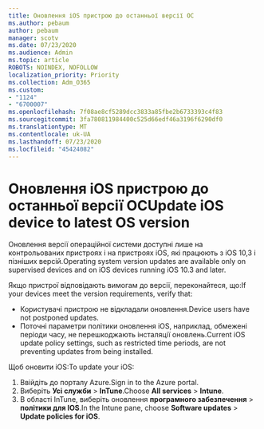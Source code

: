 ```yaml
---
title: Оновлення iOS пристрою до останньої версії ОС
ms.author: pebaum
author: pebaum
manager: scotv
ms.date: 07/23/2020
ms.audience: Admin
ms.topic: article
ROBOTS: NOINDEX, NOFOLLOW
localization_priority: Priority
ms.collection: Adm_O365
ms.custom:
- "1124"
- "6700007"
ms.openlocfilehash: 7f08ae8cf5289dcc3833a85fbe2b6733393c4f83
ms.sourcegitcommit: 3fa780811984400c525d66edf46a3196f6290df0
ms.translationtype: MT
ms.contentlocale: uk-UA
ms.lasthandoff: 07/23/2020
ms.locfileid: "45424082"
---
```

# <a name="update-ios-device-to-latest-os-version"></a><span data-ttu-id="8a11d-102">Оновлення iOS пристрою до останньої версії ОС</span><span class="sxs-lookup"><span data-stu-id="8a11d-102">Update iOS device to latest OS version</span></span>

<span data-ttu-id="8a11d-103">Оновлення версії операційної системи доступні лише на контрольованих пристроях і на пристроях iOS, які працюють з iOS 10,3 і пізніших версій.</span><span class="sxs-lookup"><span data-stu-id="8a11d-103">Operating system version updates are available only on supervised devices and on iOS devices running iOS 10.3 and later.</span></span>

<span data-ttu-id="8a11d-104">Якщо пристрої відповідають вимогам до версії, переконайтеся, що:</span><span class="sxs-lookup"><span data-stu-id="8a11d-104">If your devices meet the version requirements, verify that:</span></span>  
- <span data-ttu-id="8a11d-105">Користувачі пристрою не відкладали оновлення.</span><span class="sxs-lookup"><span data-stu-id="8a11d-105">Device users have not postponed updates.</span></span>  
- <span data-ttu-id="8a11d-106">Поточні параметри політики оновлення iOS, наприклад, обмежені періоди часу, не перешкоджають інсталяції оновлень.</span><span class="sxs-lookup"><span data-stu-id="8a11d-106">Current iOS update policy settings, such as restricted time periods, are not preventing updates from being installed.</span></span>

<span data-ttu-id="8a11d-107">Щоб оновити iOS:</span><span class="sxs-lookup"><span data-stu-id="8a11d-107">To update your iOS:</span></span>

1. <span data-ttu-id="8a11d-108">Ввійдіть до порталу Azure.</span><span class="sxs-lookup"><span data-stu-id="8a11d-108">Sign in to the Azure portal.</span></span>
2. <span data-ttu-id="8a11d-109">Виберіть **Усі служби**  >  **InTune**.</span><span class="sxs-lookup"><span data-stu-id="8a11d-109">Choose **All services** > **Intune**.</span></span>
3. <span data-ttu-id="8a11d-110">В області InTune, виберіть оновлення **програмного забезпечення**  >  **політики для IOS**.</span><span class="sxs-lookup"><span data-stu-id="8a11d-110">In the Intune pane, choose **Software updates** > **Update policies for iOS**.</span></span>
